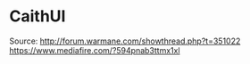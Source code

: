 # CaithUI
Source:
http://forum.warmane.com/showthread.php?t=351022
https://www.mediafire.com/?594pnab3ttmx1xl